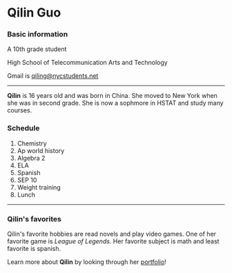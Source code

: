 # Qilin Guo
### Basic information
A 10th grade student

High School of Telecommunication Arts and Technology

Gmail is [qiling@nycstudents.net](qiling@nycstudents.net)

---

**Qilin** is 16 years old and was born in China. She moved to New York when she was in second grade. She is now a sophmore in HSTAT and study many courses.

### Schedule
1. Chemistry
2. Ap world history
3. Algebra 2
4. ELA
5. Spanish
6. SEP 10
7. Weight training
8. Lunch

---

### Qilin's favorites
Qilin's favorite hobbies are read novels and play video games. One of her favorite game is _League of Legends_. Her favorite subject is math and least favorite is spanish. 

Learn more about **Qilin** by looking through her [portfolio](https://qiling9760.github.io/)!

